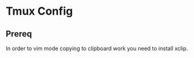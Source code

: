 # Tmux Config

## Prereq

In order to vim mode copying to clipboard work you need to install xclip.
